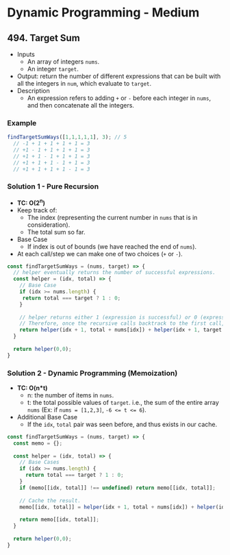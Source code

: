 # Dynamic Programming - Medium

## 494. Target Sum
- Inputs
  - An array of integers `nums`.
  - An integer `target`.
- Output: return the number of different expressions that can be built with all the integers in `num`, which evaluate to `target`.
- Description
  - An expression refers to adding `+` or `-` before each integer in `nums`, and then concatenate all the integers.
### Example
```js
findTargetSumWays([1,1,1,1,1], 3); // 5
  // -1 + 1 + 1 + 1 + 1 = 3
  // +1 - 1 + 1 + 1 + 1 = 3
  // +1 + 1 - 1 + 1 + 1 = 3
  // +1 + 1 + 1 - 1 + 1 = 3
  // +1 + 1 + 1 + 1 - 1 = 3
```
### Solution 1 - Pure Recursion
- **TC: O(2<sup>n</sup>)**
- Keep track of:
  - The index (representing the current number in `nums` that is in consideration).
  - The total sum so far.
- Base Case
  - If index is out of bounds (we have reached the end of `nums`).
- At each call/step we can make one of two choices (`+` or `-`).

```js
const findTargetSumWays = (nums, target) => {
  // helper eventually returns the number of successful expressions.
  const helper = (idx, total) => {
    // Base Case
    if (idx >= nums.length) {
     return total === target ? 1 : 0;
    }
    
    // helper returns either 1 (expression is successful) or 0 (expression is unsuccessful), representing the number of successful expressions.
    // Therefore, once the recursive calls backtrack to the first call, the number of successful expressions is computed.
    return helper(idx + 1, total + nums[idx]) + helper(idx + 1, target - nums[idx]);
  }
  
  return helper(0,0);
}
```

### Solution 2 - Dynamic Programming (Memoization)
- **TC: O(n\*t)**
  - n: the number of items in `nums`.
  - t: the total possible values of `target`. i.e., the sum of the entire array `nums` (Ex: if `nums = [1,2,3]`, `-6 <= t <= 6`).
- Additional Base Case
  - If the `idx`, `total` pair was seen before, and thus exists in our cache.
```js
const findTargetSumWays = (nums, target) => {
  const memo = {};
  
  const helper = (idx, total) => {
    // Base Cases
    if (idx >= nums.length) {
      return total === target ? 1 : 0;
    }
    if (memo[[idx, total]] !== undefined) return memo[[idx, total]];
    
    // Cache the result.
    memo[[idx, total]] = helper(idx + 1, total + nums[idx]) + helper(idx + 1, total - nums[idx]]);
    
    return memo[[idx, total]];
  }
  
  return helper(0,0);
}
```

